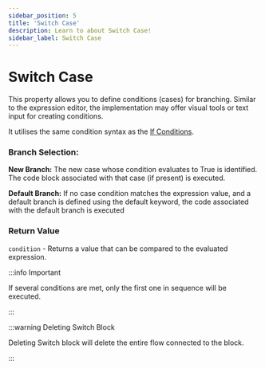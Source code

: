 ```yaml
---
sidebar_position: 5
title: 'Switch Case'
description: Learn to about Switch Case! 
sidebar_label: Switch Case
---
```


# Switch Case

This property allows you to define conditions (cases) for branching. Similar to the expression editor, the implementation may offer visual tools or text input for creating conditions. 

It utilises the same condition syntax as the [If Conditions](if-else#condition-editor).

###  Branch Selection:

**New Branch:** The new case whose condition evaluates to True is identified. The code block associated with that case (if present) is executed.

**Default Branch:** If no case condition matches the expression value, and a default branch is defined using the default keyword, the code associated with the default branch is executed


### Return Value

`condition` - Returns a value that can be compared to the evaluated expression.


:::info Important

If several conditions are met, only the first one in sequence will be executed.

:::

:::warning Deleting Switch Block

Deleting Switch block will delete the entire flow connected to the block. 

:::
